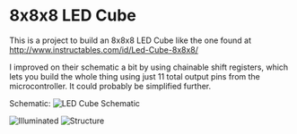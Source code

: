 8x8x8 LED Cube
==============

This is a project to build an 8x8x8 LED Cube like the one found at http://www.instructables.com/id/Led-Cube-8x8x8/

I improved on their schematic a bit by using chainable shift registers, which lets you build the whole thing using just 11 total output pins from the microcontroller. It could probably be simplified further.

Schematic:
![LED Cube Schematic](https://github.com/jamillion/led-cube/blob/master/schematic.png)

![Illuminated](https://github.com/jamillion/led-cube/blob/master/illuminated.jpg)
![Structure](https://github.com/jamillion/led-cube/blob/master/structure.jpg)


